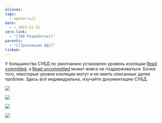 ```yaml
---
aliases: 
tags:
  - зрелость/🌱
date:
  - - 2023-11-22
zero-link:
  - "[[00 Разработка]]"
parents:
  - "[[Транзакция БД]]"
linked:
---
```

У большинства СУБД по умолчанию установлен уровень изоляции [Read committed](Read%20committed.md), а [Read uncommitted](Read%20uncommitted.md) может вовсе не поддерживаться. Более того, некоторые уровни изоляции могут и не иметь описанных далее проблем. Здесь всё индивидуально, изучайте документацию СУБД.

![](Read%20uncommitted.md#^52421e)

![](Read%20committed.md#^11df20)

![](Repeatable%20read.md#^38dd4b)

![](Serializable.md#^fdb385)
